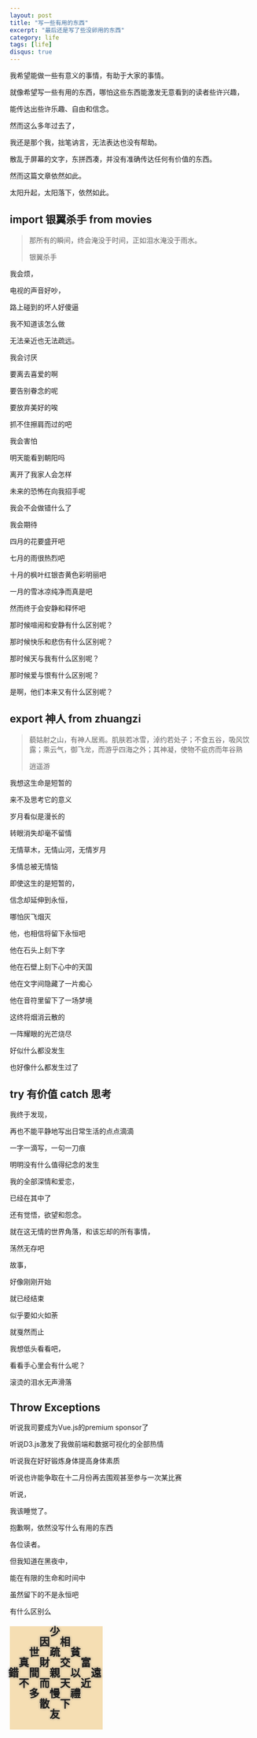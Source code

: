 ```yaml
---
layout: post
title: "写一些有用的东西"
excerpt: "最后还是写了些没卵用的东西"
category: life
tags: [life]
disqus: true
---
```


我希望能做一些有意义的事情，有助于大家的事情。

就像希望写一些有用的东西，哪怕这些东西能激发无意看到的读者些许兴趣，

能传达出些许乐趣、自由和信念。

然而这么多年过去了，

我还是那个我，拙笔讷言，无法表达也没有帮助。

散乱于屏幕的文字，东拼西凑，并没有准确传达任何有价值的东西。

然而这篇文章依然如此。

太阳升起，太阳落下，依然如此。

## import 银翼杀手 from movies

> 那所有的瞬间，终会淹没于时间，正如泪水淹没于雨水。
> 
> 银翼杀手

我会烦，

电视的声音好吵，

路上碰到的坏人好傻逼

我不知道该怎么做

无法亲近也无法疏远。

我会讨厌

要离去喜爱的啊

要告别眷念的呢

要放弃美好的唉

抓不住擦肩而过的吧

我会害怕

明天能看到朝阳吗

离开了我家人会怎样

未来的恐怖在向我招手呢

我会不会做错什么了

我会期待

四月的花要盛开吧

七月的雨很热烈吧

十月的枫叶红银杏黄色彩明丽吧

一月的雪冰凉纯净而真是吧

然而终于会安静和释怀吧

那时候喧闹和安静有什么区别呢？

那时候快乐和悲伤有什么区别呢？

那时候天与我有什么区别呢？

那时候爱与恨有什么区别呢？

是啊，他们本来又有什么区别呢？

## export 神人 from zhuangzi

> 藐姑射之山，有神人居焉。肌肤若冰雪，淖约若处子；不食五谷，吸风饮露；乘云气，御飞龙，而游乎四海之外；其神凝，使物不疵疠而年谷熟
> 
> 逍遥游

我想这生命是短暂的

来不及思考它的意义

岁月看似是漫长的

转眼消失却毫不留情

无情草木，无情山河，无情岁月

多情总被无情恼

即使这生的是短暂的，

信念却延伸到永恒，

哪怕灰飞烟灭

他，也相信将留下永恒吧

他在石头上刻下字

他在石壁上刻下心中的天国

他在文字间隐藏了一片痴心

他在音符里留下了一场梦境

这终将烟消云散的

一阵耀眼的光芒烧尽

好似什么都没发生

也好像什么都发生过了

## try 有价值 catch 思考

我终于发现，

再也不能平静地写出日常生活的点点滴滴

一字一滴写，一句一刀痕

明明没有什么值得纪念的发生

我的全部深情和爱恋，

已经在其中了

还有觉悟，欲望和怨念。

就在这无情的世界角落，和该忘却的所有事情，

荡然无存吧

故事，

好像刚刚开始

就已经结束

似乎要如火如荼

就戛然而止

我想低头看看吧，

看看手心里会有什么呢？

滚烫的泪水无声滑落

## Throw Exceptions

听说我司要成为Vue.js的premium sponsor了

听说D3.js激发了我做前端和数据可视化的全部热情

听说我在好好锻炼身体提高身体素质

听说也许能争取在十二月份再去围观甚至参与一次某比赛

听说，

我该睡觉了。

抱歉啊，依然没写什么有用的东西

各位读者。

但我知道在黑夜中，

能在有限的生命和时间中

虽然留下的不是永恒吧

有什么区别么

<p style="
writing-mode: vertical-rl;
text-align: center;
letter-spacing: 1em;
line-height: 0.5em;
font-size: 1.5em;
font-weight: 700;
background-color: wheat;
text-shadow: 0 0 5px gray;
"><br>遠 <br><br>富近 <br><br>貧以禮 <br><br>相交天下 <br><br>少疏親慢友 <br><br>因財而散 <br><br>世間多<br><br>真不<br><br>錯<br></p>


